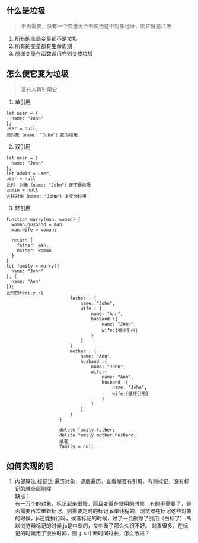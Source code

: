 ## 什么是垃圾
> 不再需要，没有一个变量再会去使用这个对象地址，则它就是垃圾

1. 所有的全局变量都不是垃圾
2. 所有的变量都有生命周期
3. 局部变量在函数调用完则变成垃圾

## 怎么使它变为垃圾
> 没有人再引用它
1. 单引用
```
let user = {
  name: "John"
};
user = null;
则对象｛name: "John"｝变为垃圾
```
2. 双引用
```
let user = {
  name: "John"
};
let admin = user;
user = null
此时　对象｛name: "John"｝还不是垃圾
admin = null
这样对象｛name: "John"｝才变为垃圾
```

3. 环引用
```
function marry(man, woman) {
  woman.husband = man;
  man.wife = woman;

  return {
    father: man,
    mother: woman
  }
}
let family = marry({
  name: "John"
}, {
  name: "Ann"
});
此时的family :{
                        father : {
                            name: "John",
                            wife : {
                                name: "Ann",
                                husband :{
                                    name: "John",
                                    wife:{循环引用}
                                }
                            }
                        }
                        mother : {
                            name: "Ann",
                            husband :{
                                name: "John",
                                wife:{
                                    name: "Ann",
                                    husband :{
                                        name: "John",
                                        wife:{循环引用}
                                    }
                                }
                            }
                        }
                    }

                    delete family.father;
                    delete family.mother.husband;
                    或者
                    family = null;
```

## 如何实现的呢
1. 内部算法
标记法
遍历对象，逐层遍历，查看是否有引用，有则标记，没有标记的就全部删除  
缺点：  
有一万个的对象，标记起来很慢，而且变量在使用的时候，有的不需要了，是否需要再次重新标记，则需要定时的标记
js单线程的，浏览器在标记这些对象的时候，js还能执行吗，或者标记的时候，过了一会删除了引用（白标了）
所以浏览器标记的时候,js是中断的，又中断了那么久很不好。
对象很多，在标记的时候用了很长时间，则ｊｓ中断时间过长，怎么改进？







